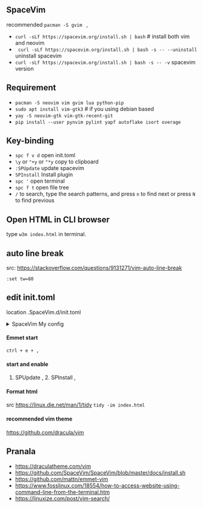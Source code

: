 ## SpaceVim 
recommended ```pacman -S gvim ``` ,
- ``` curl -sLf https://spacevim.org/install.sh | bash ``` # install both vim and neovim
- ` curl -sLf https://spacevim.org/install.sh | bash -s -- --uninstall` uninstall spacevim
- `curl -sLf https://spacevim.org/install.sh | bash -s -- -v` spacevim version
## Requirement
- `pacman -S neovim vim gvim lua python-pip`
- `sudo apt install vim-gtk3` # if you using debian based
- `yay -S neovim-gtk vim-gtk-recent-git`
- `pip install --user pynvim pylint yapf autoflake isort overage`

## Key-binding
- `spc f v d` open init.toml
- `\y` or `"+y` or `"*y` copy to clipboard
- `:SPUpdate` update spacevim
- `SPInstall` Install plugin
- `spc '` open terminal
- `spc f t` open file tree
- `/` to search, type the search patterns, and press `n` to find next or press `N` to find previous

## Open HTML in CLI browser
type `w3m index.html` in terminal.

## auto line break 
src: https://stackoverflow.com/questions/9131271/vim-auto-line-break

`:set tw=80`


## edit init.toml
location .SpaceVim.d/init.toml
<details> <summary> SpaceVim My config </summary>
    
### Source-code :
    
```
#=============================================================================
# basic.toml --- basic configuration example for SpaceVim
# Copyright (c) 2016-2020 Wang Shidong & Contributors
# Author: Wang Shidong < wsdjeg at 163.com >
# URL: https://spacevim.org
# License: GPLv3
#=============================================================================

#=============================================================================
# basic.toml --- basic configuration example for SpaceVim
# Copyright (c) 2016-2020 Wang Shidong & Contributors
# Author: Wang Shidong < wsdjeg at 163.com >
# URL: https://spacevim.org
# License: GPLv3
#=============================================================================

# All SpaceVim option below [option] section
[options]
    # set spacevim theme. by default colorscheme layer is not loaded,
    # if you want to use more colorscheme, please load the colorscheme
    # layer, the value of this option is a string.
    colorscheme = "dracula"
    colorscheme_bg = "dark"
    # Disable guicolors in basic mode, many terminal do not support 24bit
    # true colors, the type of the value is boolean, true or false.
    enable_guicolors = true
    # Disable statusline separator, if you want to use other value, please
    # install nerd fonts
    statusline_separator = "nil"
    statusline_iseparator = "bar"
    buffer_index_type = 4
    # Display file type icon on the tabline, If you do not have nerd fonts
    # installed, please change the value to false
    enable_tabline_filetype_icon = true
    # Display current mode text on statusline, by default It is disabled,
    # only color will be changed when switch modes.
    enable_statusline_mode = true
    bootstrap_before = 'myspacevim#before'
    bootstrap_after = 'myspacevim#after'
    #disabled_plugins = ['emmet-vim']
    filemanager = 'nerdtree'


# Enable autocomplete layer
[[layers]]
name = 'autocomplete'
auto_completion_return_key_behavior = "complete"
auto_completion_tab_key_behavior = "cycle"

# copy paste to clipboard
[[layers]]
name = "default"

# start shell spc '
[[layers]]
name = 'shell'
default_position = 'top'
default_height = 30

# format file, 
[[layers]]
name = 'format'
enable = true
format_on_save = true

# version control GIT
[[layers]]
  name = "git"
  git_plugin = 'fugitive'

# emmet 
[[layers]]
name = "lang#html"
emmet_leader_key = "<c-e>"
emmet_filetyps = ['html']

# Python 
[[layers]]
name = 'lang#python'

# check mistake
[[layers]]
name = "checkers"
show_cursor_error = false # untuk bisa mengunakan fitur ini, hidupkan dulu

# autocomplete
[[layers]]
  name = "autocomplete"

# colorscheme
[[layers]]
  name = "colorscheme"

# file tree 
[[layers]]
    name = 'core'
    filetree_show_hidden = true
    enable_smooth_scrolling = true
    filetree_opened_icon = ''
    filetree_closed_icon = ''

# sudo. start spc f w. using 
[[layers]]
  name = "sudo"

# tmux 
[[layers]]
  name = "tmux"
  tmux_navigator_modifier = "alt"

[[layers]]
  name = "ui"

# bookmark
[[layers]]
name = 'tools'

# ======================== Custom plugins
[[custom_plugins]]
repo = 'joshdick/onedark.vim'
merged = false

#[[custom_plugins]]
#repo = 'mattn/emmet-vim'
#merged = false

[[custom_plugins]]
  repo = "dracula/vim"
  name = "dracula"
  merged = false


```
## spacevim bootstrap
```
function! myspacevim#before() abort
" let g:spacevim_relativenumber = 0
let g:user_emmet_leader_key='<c-e>'

endfunction

function! myspacevim#after() abort
endfunction

" area .SpaceVim.d/autoload/myspacevim.vim 
```
</details>    

#### Emmet start
``` ctrl + e + , ```
#### start and enable
1. SPUpdate , 2. SPInstall ,
#### Format html
src <https://linux.die.net/man/1/tidy>
```tidy -im index.html```
#### recommended vim theme 
<https://github.com/dracula/vim> 

## Pranala
- https://draculatheme.com/vim
- https://github.com/SpaceVim/SpaceVim/blob/master/docs/install.sh
- https://github.com/mattn/emmet-vim
- https://www.fosslinux.com/18554/how-to-access-website-using-command-line-from-the-terminal.htm
- https://linuxize.com/post/vim-search/
